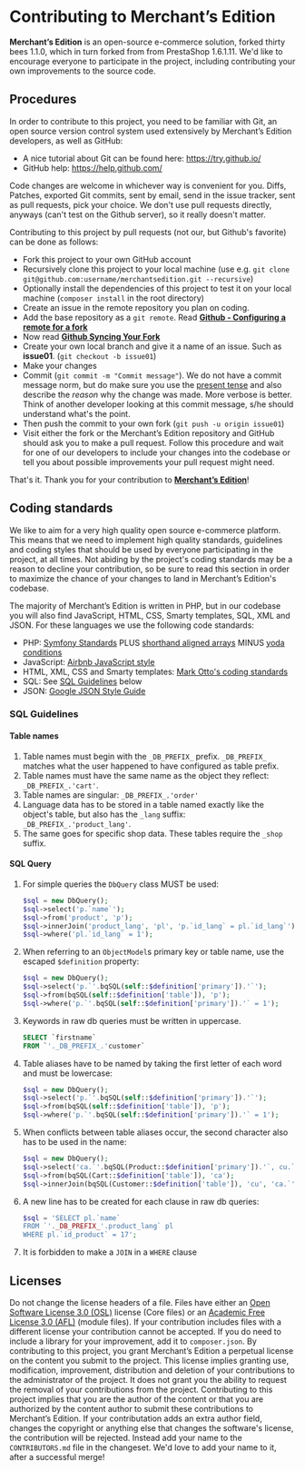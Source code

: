 # Contributing to Merchant’s Edition

**Merchant’s Edition** is an open-source e-commerce solution, forked thirty bees 1.1.0, which in turn forked from from PrestaShop 1.6.1.11. We'd like to encourage everyone to participate in the project, including contributing your own improvements to the source code.


## Procedures

In order to contribute to this project, you need to be familiar with Git, an open source version control system used extensively by Merchant’s Edition developers, as well as GitHub:
- A nice tutorial about Git can be found here: https://try.github.io/
- GitHub help: https://help.github.com/

Code changes are welcome in whichever way is convenient for you. Diffs, Patches, exported Git commits, sent by email, send in the issue tracker, sent as pull requests, pick your choice. We don't use pull requests directly, anyways (can't test on the Github server), so it really doesn't matter.

Contributing to this project by pull requests (not our, but Github's favorite) can be done as follows:
- Fork this project to your own GitHub account
- Recursively clone this project to your local machine (use e.g. `git clone git@github.com:username/merchantsedition.git --recursive`)
- Optionally install the dependencies of this project to test it on your local machine (`composer install` in the root directory)
- Create an issue in the remote repository you plan on coding.
- Add the base repository as a `git remote`. Read [**Github - Configuring a remote for a fork**](https://help.github.com/articles/configuring-a-remote-for-a-fork/)
- Now read [**Github Syncing Your Fork**](https://help.github.com/articles/syncing-a-fork/)
- Create your own local branch and give it a name of an issue. Such as **issue01**. (`git checkout -b issue01`)
- Make your changes
- Commit (`git commit -m "Commit message"`). We do not have a commit message norm, but do make sure you use the [present tense](https://en.wikipedia.org/wiki/Present_tense) and also describe the _reason_ why the change was made. More verbose is better. Think of another developer looking at this commit message, s/he should understand what's the point.
- Then push the commit to your own fork (`git push -u origin issue01`)
- Visit either the fork or the Merchant’s Edition repository and GitHub should ask you to make a pull request. Follow this procedure and wait for one of our developers to include your changes into the codebase or tell you about possible improvements your pull request might need.

That's it. Thank you for your contribution to [**Merchant’s Edition**](https://www.merchantsedition.com)!


## Coding standards

We like to aim for a very high quality open source e-commerce platform. This means that we need to implement high quality standards, guidelines and coding styles that should be used by everyone participating in the project, at all times. Not abiding by the project's coding standards may be a reason to decline your contribution, so be sure to read this section in order to maximize the chance of your changes to land in Merchant’s Edition's codebase.

The majority of Merchant’s Edition is written in PHP, but in our codebase you will also find JavaScript, HTML, CSS, Smarty templates, SQL, XML and JSON. For these languages we use the following code standards:
- PHP: [Symfony Standards](http://symfony.com/doc/current/contributing/code/standards.html) PLUS [shorthand aligned arrays](https://github.com/merchantsedition/merchantsedition/blob/de63e54d405c6e3c4660a846684937868838732f/classes/Address.php#L122-L149) MINUS [yoda conditions](https://en.wikipedia.org/wiki/Yoda_conditions)
- JavaScript: [Airbnb JavaScript style](https://github.com/airbnb/javascript)
- HTML, XML, CSS and Smarty templates: [Mark Otto's coding standards](http://codeguide.co/)
- SQL: See [SQL Guidelines](#sql-guidelines) below
- JSON: [Google JSON Style Guide](https://google.github.io/styleguide/jsoncstyleguide.xml)

### SQL Guidelines

#### Table names

1. Table names must begin with the `_DB_PREFIX_` prefix. `_DB_PREFIX_` matches what the user happened to have configured as table prefix.
2. Table names must have the same name as the object they reflect: `_DB_PREFIX_.'cart'`.
3. Table names are singular: `_DB_PREFIX_.'order'`
4. Language data has to be stored in a table named exactly like the object's table, but also has the `_lang` suffix: `_DB_PREFIX_.'product_lang'`.
5. The same goes for specific shop data. These tables require the `_shop` suffix.

#### SQL Query

1. For simple queries the `DbQuery` class MUST be used:
    ```php
    $sql = new DbQuery();
    $sql->select('p.`name`');
    $sql->from('product', 'p');
    $sql->innerJoin('product_lang', 'pl', 'p.`id_lang` = pl.`id_lang`');
    $sql->where('pl.`id_lang` = 1');
    ```

2. When referring to an `ObjectModel`s primary key or table name, use the escaped `$definition` property:
    ```php
    $sql = new DbQuery();
    $sql->select('p.`'.bqSQL(self::$definition['primary']).'`');
    $sql->from(bqSQL(self::$definition['table']), 'p');
    $sql->where('p.`'.bqSQL(self::$definition['primary']).'` = 1');
    ```

3. Keywords in raw db queries must be written in uppercase.
    ```sql
    SELECT `firstname`
    FROM `'._DB_PREFIX_.'customer`
    ```

4. Table aliases have to be named by taking the first letter of each word and must be lowercase:
    ```php
    $sql = new DbQuery();
    $sql->select('p.`'.bqSQL(self::$definition['primary']).'`');
    $sql->from(bqSQL(self::$definition['table']), 'p');
    $sql->where('p.`'.bqSQL(self::$definition['primary']).'` = 1');
    ```

5. When conflicts between table aliases occur, the second character also has to be used in the name:
    ```php
    $sql = new DbQuery();
    $sql->select('ca.`'.bqSQL(Product::$definition['primary']).'`, cu.`firstname`');
    $sql->from(bqSQL(Cart::$definition['table']), 'ca');
    $sql->innerJoin(bqSQL(Customer::$definition['table']), 'cu', 'ca.`'.bqSQL(Customer::$definition['primary']).'` = cu.`'.Customer::$definition['primary']).'`');
    ```

6. A new line has to be created for each clause in raw db queries:
    ```php
    $sql = 'SELECT pl.`name`
    FROM `'._DB_PREFIX_'.product_lang` pl
    WHERE pl.`id_product` = 17';
    ```

7. It is forbidden to make a `JOIN` in a `WHERE` clause

## Licenses
Do not change the license headers of a file.
Files have either an [Open Software License 3.0 (OSL)](https://tldrlegal.com/license/open-software-licence-3.0) license (Core files) or an [Academic Free License 3.0 (AFL)](https://tldrlegal.com/license/academic-free-license-3.0-(afl)) (module files). If your contribution includes files with a different license your contribution cannot be accepted. If you do need to include a library for your improvement, add it to `composer.json`.
By contributing to this project, you grant Merchant’s Edition a perpetual license on the content you submit to the project. This license implies granting use, modification, improvement, distribution and deletion of your contributions to the administrator of the project. It does not grant you the ability to request the removal of your contributions from the project. Contributing to this project implies that you are the author of the content or that you are authorized by the content author to submit these contributions to Merchant’s Edition. If your contributation adds an extra author field, changes the copyright or anything else that changes the software's license, the contribution will be rejected. Instead add your name to the `CONTRIBUTORS.md` file in the changeset. We'd love to add your name to it, after a successful merge!
